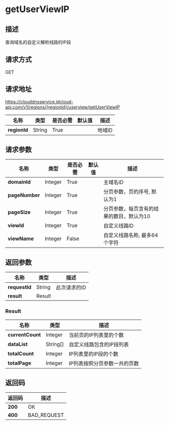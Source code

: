 # getUserViewIP


## 描述
查询域名的自定义解析线路的IP段

## 请求方式
GET

## 请求地址
https://clouddnsservice.jdcloud-api.com/v1/regions/{regionId}/userview/getUserViewIP

|名称|类型|是否必需|默认值|描述|
|---|---|---|---|---|
|**regionId**|String|True| |地域ID|

## 请求参数
|名称|类型|是否必需|默认值|描述|
|---|---|---|---|---|
|**domainId**|Integer|True| |主域名ID|
|**pageNumber**|Integer|True| |分页参数，页的序号, 默认为1|
|**pageSize**|Integer|True| |分页参数，每页含有的结果的数目，默认为10|
|**viewId**|Integer|True| |自定义线路ID|
|**viewName**|Integer|False| |自定义线路名称, 最多64个字符|


## 返回参数
|名称|类型|描述|
|---|---|---|
|**requestId**|String|此次请求的ID|
|**result**|Result| |

### Result
|名称|类型|描述|
|---|---|---|
|**currentCount**|Integer|当前页的IP列表里的个数|
|**dataList**|String[]|自定义线路包含的IP段列表|
|**totalCount**|Integer|IP列表里的IP段的个数|
|**totalPage**|Integer|IP列表按照分页参数一共的页数|

## 返回码
|返回码|描述|
|---|---|
|**200**|OK|
|**400**|BAD_REQUEST|
